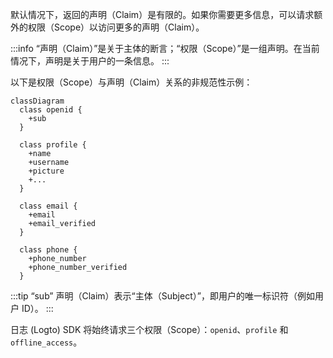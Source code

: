 默认情况下，返回的声明（Claim）是有限的。如果你需要更多信息，可以请求额外的权限（Scope）以访问更多的声明（Claim）。

:::info
“声明（Claim）”是关于主体的断言；“权限（Scope）”是一组声明。在当前情况下，声明是关于用户的一条信息。
:::

以下是权限（Scope）与声明（Claim）关系的非规范性示例：

```mermaid
classDiagram
  class openid {
    +sub
  }

  class profile {
    +name
    +username
    +picture
    +...
  }

  class email {
    +email
    +email_verified
  }

  class phone {
    +phone_number
    +phone_number_verified
  }
```

:::tip
“sub” 声明（Claim）表示“主体（Subject）”，即用户的唯一标识符（例如用户 ID）。
:::

日志 (Logto) SDK 将始终请求三个权限（Scope）：`openid`、`profile` 和 `offline_access`。

